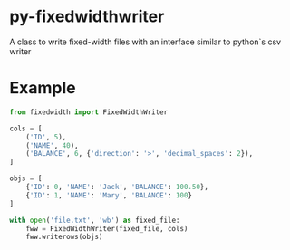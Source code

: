 py-fixedwidthwriter
===================

A class to write fixed-width files with an interface similar to python`s csv writer



Example
===================

```python
from fixedwidth import FixedWidthWriter

cols = [
    ('ID', 5),
    ('NAME', 40),
    ('BALANCE', 6, {'direction': '>', 'decimal_spaces': 2}),
]

objs = [
    {'ID': 0, 'NAME': 'Jack', 'BALANCE': 100.50},
    {'ID': 1, 'NAME': 'Mary', 'BALANCE': 100}
]

with open('file.txt', 'wb') as fixed_file:
    fww = FixedWidthWriter(fixed_file, cols)
    fww.writerows(objs)

```
